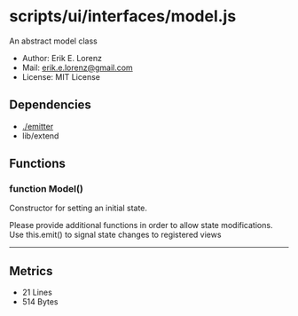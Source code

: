 # scripts/ui/interfaces/model.js


An abstract model class

* Author: Erik E. Lorenz 
* Mail: <erik.e.lorenz@gmail.com>
* License: MIT License


## Dependencies

* <a href="./emitter.html">./emitter</a>
* lib/extend

## Functions

###   function Model()
Constructor for setting an initial state.

Please provide additional functions in order to allow state modifications.
Use this.emit() to signal state changes to registered views

---

## Metrics

* 21 Lines
* 514 Bytes

